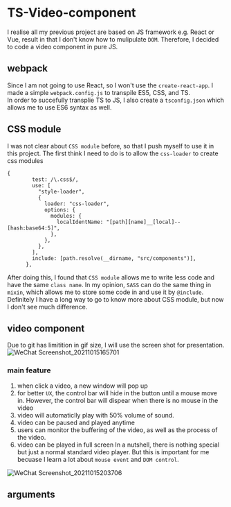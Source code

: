 # TS-Video-component
I realise all my previous project are based on JS framework e.g. React or Vue, result in that I don't know how to mulipulate `DOM`. Therefore, I decided to code a video component in pure JS.

## webpack
Since I am not going to use React, so I won't use the `create-react-app`. I made a simple `webpack.config.js` to transpile ES5, CSS, and TS.  
In order to succefully transplie TS to JS, I also create a `tsconfig.json` which allows me to use ES6 syntax as well.

## CSS module
I was not clear about `CSS module` before, so that I push myself to use it in this project. The first think I need to do is to allow the `css-loader` to create css modules
```
{
        test: /\.css$/,
        use: [
          "style-loader",
          {
            loader: "css-loader",
            options: {
              modules: {
                localIdentName: "[path][name]__[local]--[hash:base64:5]",
              },
            },
          },
        ],
        include: [path.resolve(__dirname, "src/components")],
      },
```
After doing this, I found that `CSS module` allows me to write less code and have the same `class name`. In my opinion, `SASS` can do the same thing in `mixin`, which allows me to store some code in and use it by `@include`. Definitely I have a long way to go to know more about CSS module, but now I don't see much difference.

## video component
Due to git has limitition in gif size, I will use the screen shot for presentation.
![WeChat Screenshot_20211015165701](https://user-images.githubusercontent.com/72715709/137439868-be66fabc-f0a4-4e2c-b06c-b36085d5d1f8.png)  

### main feature
1. when click a video, a new window will pop up
2. for better `UX`, the control bar will hide in the button until a mouse move in. However, the control bar will dispear when there is no mouse in the video
3. video will automaticlly play with 50% volume of sound.
4. video can be paused and played anytime
5. users can monitor the buffering of the video, as well as the process of the video.
6. video can be played in full screen 
In a nutshell, there is nothing special but just a normal standard video player. But this is important for me becuase I learn a lot about `mouse event` and `DOM control`. 
  
![WeChat Screenshot_20211015203706](https://user-images.githubusercontent.com/72715709/137466741-9fc3b402-eb37-4809-a79a-c23ca3884683.png) 


## arguments



